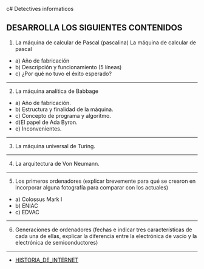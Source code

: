 c# Detectives informaticos 
## DESARROLLA LOS SIGUIENTES CONTENIDOS
1) La máquina de calcular de Pascal (pascalina)
 La máquina de calcular de pascal

   
* a) Año de fabricación
* b) Descripción y funcionamiento (5 líneas)
* c) ¿Por qué no tuvo el éxito esperado?
***
2) La máquina analítica de Babbage
* a) Año de fabricación.
* b) Estructura y finalidad de la máquina.
* c) Concepto de programa y algoritmo.
* d)El papel de Ada Byron.
* e) Inconvenientes.
***
3) La máquina universal de Turing.
***
4) La arquitectura de Von Neumann.
***
5) Los primeros ordenadores (explicar brevemente para qué se crearon en incorporar alguna fotografía para comparar con los actuales)
* a) Colossus Mark I
* b) ENIAC 
* c) EDVAC
***
6) Generaciones de ordenadores (fechas e indicar tres características de cada una de ellas, explicar la diferencia entre la electrónica de vacío y la electrónica de semiconductores)

***

* [HISTORIA_DE_INTERNET](/data/HISTORIA_DE_INTERNET.md)
